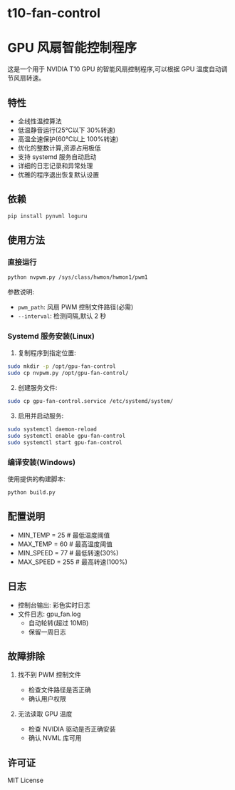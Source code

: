# t10-fan-control
# GPU 风扇智能控制程序

这是一个用于 NVIDIA T10 GPU 的智能风扇控制程序,可以根据 GPU 温度自动调节风扇转速。

## 特性

- 全线性温控算法
- 低温静音运行(25℃以下 30%转速)
- 高温全速保护(60℃以上 100%转速) 
- 优化的整数计算,资源占用极低
- 支持 systemd 服务自动启动
- 详细的日志记录和异常处理
- 优雅的程序退出恢复默认设置

## 依赖

```bash
pip install pynvml loguru
```

## 使用方法

### 直接运行

```bash
python nvpwm.py /sys/class/hwmon/hwmon1/pwm1
```

参数说明:
- `pwm_path`: 风扇 PWM 控制文件路径(必需)
- `--interval`: 检测间隔,默认 2 秒

### Systemd 服务安装(Linux)

1. 复制程序到指定位置:
```bash
sudo mkdir -p /opt/gpu-fan-control
sudo cp nvpwm.py /opt/gpu-fan-control/
```

2. 创建服务文件:
```bash
sudo cp gpu-fan-control.service /etc/systemd/system/
```

3. 启用并启动服务:
```bash
sudo systemctl daemon-reload
sudo systemctl enable gpu-fan-control
sudo systemctl start gpu-fan-control
```

### 编译安装(Windows)

使用提供的构建脚本:
```bash
python build.py
```

## 配置说明

- MIN_TEMP = 25 # 最低温度阈值
- MAX_TEMP = 60 # 最高温度阈值
- MIN_SPEED = 77 # 最低转速(30%)
- MAX_SPEED = 255 # 最高转速(100%)

## 日志

- 控制台输出: 彩色实时日志
- 文件日志: gpu_fan.log
  - 自动轮转(超过 10MB)
  - 保留一周日志

## 故障排除

1. 找不到 PWM 控制文件
   - 检查文件路径是否正确
   - 确认用户权限

2. 无法读取 GPU 温度
   - 检查 NVIDIA 驱动是否正确安装
   - 确认 NVML 库可用

## 许可证

MIT License
